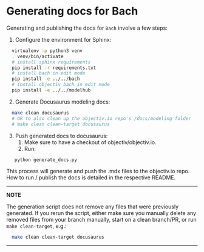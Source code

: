 # Generating docs for Bach

Generating and publishing the docs for `Bach` involve a few steps:

1. Configure the environment for Sphinx:
```bash
  virtualenv -p python3 venv
  . venv/bin/activate
  # install sphinx requirements
  pip install -r requirements.txt
  # install bach in edit mode
  pip install -e ../../bach
  # install objectiv_bach in edit mode
  pip install -e ../../modelhub
```

2. Generate Docusaurus modeling docs:
```bash
  make clean docusaurus
  # OR to also clean up the objectiv.io repo's /docs/modeling folder
  # make clean clean-target docusaurus
```
3. Push generated docs to docusaurus:
   1. Make sure to have a checkout of objectiv/objectiv.io.
   2. Run:
```bash
   python generate_docs.py
```

This process will generate and push the .mdx files to the objectiv.io repo. How to run / publish the docs is 
detailed in the respective README.

---
**NOTE**

The generation script does not remove any files that were previously generated. If you rerun the script, 
either make sure you manually delete any removed files from your branch manually, start on a clean 
branch/PR, or run `make clean-target`, e.g.:
```bash
  make clean clean-target docusaurus
```

---
